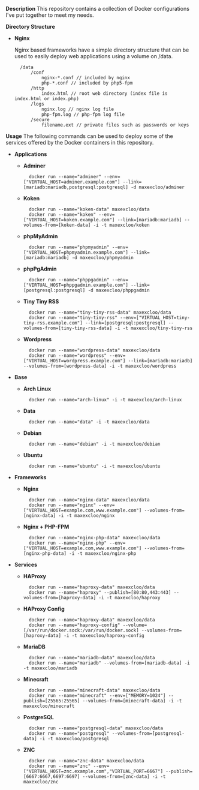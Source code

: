 **Description**
This repository contains a collection of Docker configurations I've put together to meet my needs.

**Directory Structure**

- **Nginx**

    Nginx based frameworks have a simple directory structure that can be used to easily deploy web applications using a volume on /data.

        /data
            /conf
                nginx-*.conf // included by nginx
                php-*.conf // included by php5-fpm
            /http
                index.html // root web directory (index file is index.html or index.php)
            /logs
                nginx.log // nginx log file
                php-fpm.log // php-fpm log file
            /secure
                filename.ext // private files such as passwords or keys

**Usage**
The following commands can be used to deploy some of the services offered by the Docker containers in this repository.

- **Applications**

    - **Adminer**

            docker run --name="adminer" --env=["VIRTUAL_HOST=adminer.example.com"] --link=[mariadb:mariadb,postgresql:postgresql] -d maxexcloo/adminer

    - **Koken**

            docker run --name="koken-data" maxexcloo/data
            docker run --name="koken" --env=["VIRTUAL_HOST=koken.example.com"] --link=[mariadb:mariadb] --volumes-from=[koken-data] -i -t maxexcloo/koken

    - **phpMyAdmin**

            docker run --name="phpmyadmin" --env=["VIRTUAL_HOST=phpmyadmin.example.com"] --link=[mariadb:mariadb] -d maxexcloo/phpmyadmin

    - **phpPgAdmin**

            docker run --name="phppgadmin" --env=["VIRTUAL_HOST=phppgadmin.example.com"] --link=[postgresql:postgresql] -d maxexcloo/phppgadmin

    - **Tiny Tiny RSS**

            docker run --name="tiny-tiny-rss-data" maxexcloo/data
            docker run --name="tiny-tiny-rss" --env=["VIRTUAL_HOST=tiny-tiny-rss.example.com"] --link=[postgresql:postgresql] --volumes-from=[tiny-tiny-rss-data] -i -t maxexcloo/tiny-tiny-rss

    - **Wordpress**

            docker run --name="wordpress-data" maxexcloo/data
            docker run --name="wordpress" --env=["VIRTUAL_HOST=wordpress.example.com"] --link=[mariadb:mariadb] --volumes-from=[wordpress-data] -i -t maxexcloo/wordpress

- **Base**

    - **Arch Linux**

            docker run --name="arch-linux" -i -t maxexcloo/arch-linux

    - **Data**

            docker run --name="data" -i -t maxexcloo/data

    - **Debian**

            docker run --name="debian" -i -t maxexcloo/debian

    - **Ubuntu**

            docker run --name="ubuntu" -i -t maxexcloo/ubuntu

- **Frameworks**

    - **Nginx**

            docker run --name="nginx-data" maxexcloo/data
            docker run --name="nginx" --env=["VIRTUAL_HOST=example.com,www.example.com"] --volumes-from=[nginx-data] -i -t maxexcloo/nginx

    - **Nginx + PHP-FPM**

            docker run --name="nginx-php-data" maxexcloo/data
            docker run --name="nginx-php" --env=["VIRTUAL_HOST=example.com,www.example.com"] --volumes-from=[nginx-php-data] -i -t maxexcloo/nginx-php

- **Services**

    - **HAProxy**

            docker run --name="haproxy-data" maxexcloo/data
            docker run --name="haproxy" --publish=[80:80,443:443] --volumes-from=[haproxy-data] -i -t maxexcloo/haproxy

    - **HAProxy Config**

            docker run --name="haproxy-data" maxexcloo/data
            docker run --name="haproxy-config" --volume=[/var/run/docker.sock:/var/run/docker.sock] --volumes-from=[haproxy-data] -i -t maxexcloo/haproxy-config

    - **MariaDB**

            docker run --name="mariadb-data" maxexcloo/data
            docker run --name="mariadb" --volumes-from=[mariadb-data] -i -t maxexcloo/mariadb

    - **Minecraft**

            docker run --name="minecraft-data" maxexcloo/data
            docker run --name="minecraft" --env=["MEMORY=1024"] --publish=[25565:25565] --volumes-from=[minecraft-data] -i -t maxexcloo/minecraft

    - **PostgreSQL**

            docker run --name="postgresql-data" maxexcloo/data
            docker run --name="postgresql" --volumes-from=[postgresql-data] -i -t maxexcloo/postgresql

    - **ZNC**

            docker run --name="znc-data" maxexcloo/data
            docker run --name="znc" --env=["VIRTUAL_HOST=znc.example.com","VIRTUAL_PORT=6667"] --publish=[6667:6667,6697:6697] --volumes-from=[znc-data] -i -t maxexcloo/znc

